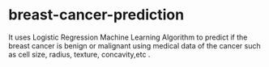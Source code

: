 # breast-cancer-prediction
It uses Logistic Regression Machine Learning Algorithm to predict if the breast cancer is benign or malignant using medical data of the cancer such as cell size, radius, texture, concavity,etc .
